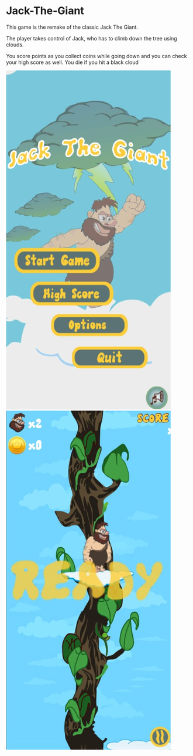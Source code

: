 # Jack-The-Giant

This game is the remake of the classic Jack The Giant.

The player takes control of Jack, who has to climb down the tree using clouds.

You score points as you collect coins while going down and you can check your high score as well.
You die if you hit a black cloud

![](page1.jpg)
![](page2.jpg)

